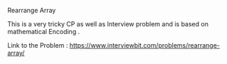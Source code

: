 Rearrange Array

This is a very tricky CP as well as Interview  problem and is based on mathematical Encoding .

Link to the Problem :
https://www.interviewbit.com/problems/rearrange-array/